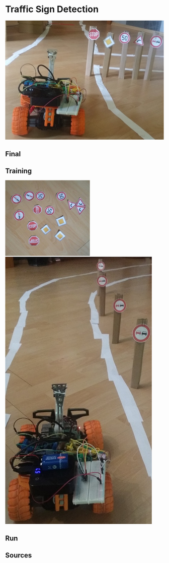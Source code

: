 # Traffic Sign Detection

[//]: # (Image References)
[image1]: ./project_images/overview.jpg
[image2]: ./project_images/all.jpg
[image3]: ./project_images/training.jpg

![alt text][image1] 

## Final

## Training
![alt text][image2] ![alt text][image3]

## Run


## Sources